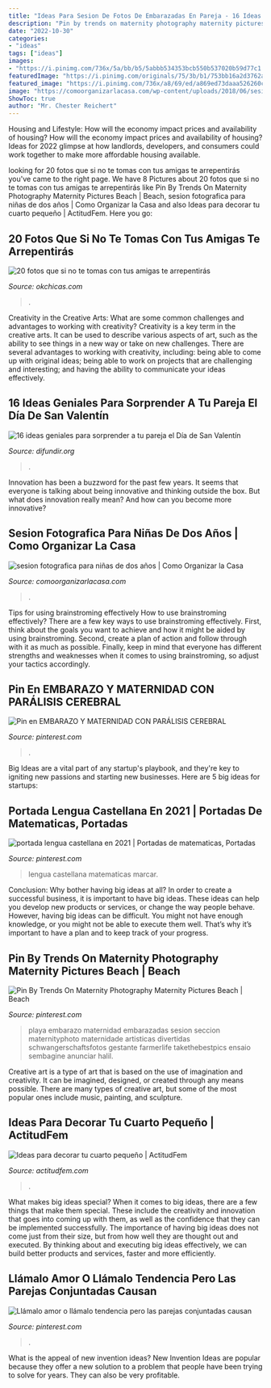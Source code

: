 ```yaml
---
title: "Ideas Para Sesion De Fotos De Embarazadas En Pareja - 16 Ideas Geniales Para Sorprender A Tu Pareja El Día De San Valentín"
description: "Pin by trends on maternity photography maternity pictures beach"
date: "2022-10-30"
categories:
- "ideas"
tags: ["ideas"]
images:
- "https://i.pinimg.com/736x/5a/bb/b5/5abbb534353bcb550b537020b59d77c1.jpg"
featuredImage: "https://i.pinimg.com/originals/75/3b/b1/753bb16a2d3762a3e019459998c0ceda.jpg"
featured_image: "https://i.pinimg.com/736x/a8/69/ed/a869ed73daaa526260c5d316b17c0269.jpg"
image: "https://comoorganizarlacasa.com/wp-content/uploads/2018/06/sesion-fotografica-para-ninas-de-dos-anos.jpg"
ShowToc: true
author: "Mr. Chester Reichert"
---
```



Housing and Lifestyle: How will the economy impact prices and availability of housing?
How will the economy impact prices and availability of housing? 
Ideas for 2022 glimpse at how landlords, developers, and consumers could work together to make more affordable housing available.

	

		
looking for 20 fotos que si no te tomas con tus amigas te arrepentirás you've came to the right page. We have 8 Pictures about 20 fotos que si no te tomas con tus amigas te arrepentirás like Pin By Trends On Maternity Photography Maternity Pictures Beach | Beach, sesion fotografica para niñas de dos años | Como Organizar la Casa and also Ideas para decorar tu cuarto pequeño | ActitudFem. Here you go:
		
    
## 20 Fotos Que Si No Te Tomas Con Tus Amigas Te Arrepentirás

<img loading=lazy src="http://www.okchicas.com/wp-content/uploads/2016/05/Ideas-de-fotos-para-mejores-amigas-21.jpg" onerror="this.onerror=null;this.src='https://tse1.mm.bing.net/th?id=OIP.RDePWXW4ixeuU8jHkJzhxAHaHa&amp;pid=15.1';" alt="20 fotos que si no te tomas con tus amigas te arrepentirás">

_Source: okchicas.com_

>. 

	

Creativity in the Creative Arts: What are some common challenges and advantages to working with creativity?
Creativity is a key term in the creative arts. It can be used to describe various aspects of art, such as the ability to see things in a new way or take on new challenges. There are several advantages to working with creativity, including: being able to come up with original ideas; being able to work on projects that are challenging and interesting; and having the ability to communicate your ideas effectively.

    
## 16 Ideas Geniales Para Sorprender A Tu Pareja El Día De San Valentín

<img loading=lazy src="https://difundir.org/wp-content/uploads/2015/01/sanvalentin12.jpg" onerror="this.onerror=null;this.src='https://tse1.mm.bing.net/th?id=OIP.Jd_Ap_2xwjdk72H3nZtJXwAAAA&amp;pid=15.1';" alt="16 ideas geniales para sorprender a tu pareja el Día de San Valentín">

_Source: difundir.org_

>. 

	

Innovation has been a buzzword for the past few years. It seems that everyone is talking about being innovative and thinking outside the box. But what does innovation really mean? And how can you become more innovative?

    
## Sesion Fotografica Para Niñas De Dos Años | Como Organizar La Casa

<img loading=lazy src="https://comoorganizarlacasa.com/wp-content/uploads/2018/06/sesion-fotografica-para-ninas-de-dos-anos.jpg" onerror="this.onerror=null;this.src='https://tse4.mm.bing.net/th?id=OIP.yrC2Yztav-icqaRhl6AeFgHaKf&amp;pid=15.1';" alt="sesion fotografica para niñas de dos años | Como Organizar la Casa">

_Source: comoorganizarlacasa.com_

>. 

	

Tips for using brainstroming effectively
How to use brainstroming effectively?
There are a few key ways to use brainstroming effectively. First, think about the goals you want to achieve and how it might be aided by using brainstroming. Second, create a plan of action and follow through with it as much as possible. Finally, keep in mind that everyone has different strengths and weaknesses when it comes to using brainstroming, so adjust your tactics accordingly.

    
## Pin En EMBARAZO Y MATERNIDAD CON PARÁLISIS CEREBRAL

<img loading=lazy src="https://i.pinimg.com/736x/3c/ab/60/3cab60ba489a67019ea89daca69ac42c.jpg" onerror="this.onerror=null;this.src='https://tse4.mm.bing.net/th?id=OIP.svCh6ZXrwSIAnR00Jj4W_AHaJ4&amp;pid=15.1';" alt="Pin en EMBARAZO Y MATERNIDAD CON PARÁLISIS CEREBRAL">

_Source: pinterest.com_

>. 

	

Big Ideas are a vital part of any startup's playbook, and they're key to igniting new passions and starting new businesses. Here are 5 big ideas for startups: 

    
## Portada Lengua Castellana En 2021 | Portadas De Matematicas, Portadas

<img loading=lazy src="https://i.pinimg.com/736x/a8/69/ed/a869ed73daaa526260c5d316b17c0269.jpg" onerror="this.onerror=null;this.src='https://tse2.mm.bing.net/th?id=OIP.OurcyEdJdp3vxIYKD1drnwHaJ5&amp;pid=15.1';" alt="portada lengua castellana en 2021 | Portadas de matematicas, Portadas">

_Source: pinterest.com_

>lengua castellana matematicas marcar. 

	

Conclusion: Why bother having big ideas at all?
In order to create a successful business, it is important to have big ideas. These ideas can help you develop new products or services, or change the way people behave. However, having big ideas can be difficult. You might not have enough knowledge, or you might not be able to execute them well. That’s why it’s important to have a plan and to keep track of your progress.

    
## Pin By Trends On Maternity Photography Maternity Pictures Beach | Beach

<img loading=lazy src="https://i.pinimg.com/originals/75/3b/b1/753bb16a2d3762a3e019459998c0ceda.jpg" onerror="this.onerror=null;this.src='https://tse3.mm.bing.net/th?id=OIP.fquniSlgk5F749fjzbyOUAHaLH&amp;pid=15.1';" alt="Pin By Trends On Maternity Photography Maternity Pictures Beach | Beach">

_Source: pinterest.com_

>playa embarazo maternidad embarazadas sesion seccion maternityphoto maternidade artisticas divertidas schwangerschaftsfotos gestante farmerlife takethebestpics ensaio sembagine anunciar halil. 

	

Creative art is a type of art that is based on the use of imagination and creativity. It can be imagined, designed, or created through any means possible. There are many types of creative art, but some of the most popular ones include music, painting, and sculpture.

    
## Ideas Para Decorar Tu Cuarto Pequeño | ActitudFem

<img loading=lazy src="https://cdn2.actitudfem.com/media/files/styles/large_auto/public/ideas-para-decorar-tu-cuarto-pequeno.jpg" onerror="this.onerror=null;this.src='https://tse2.mm.bing.net/th?id=OIP.HdSW-9Omxihj70jU_i147QHaFj&amp;pid=15.1';" alt="Ideas para decorar tu cuarto pequeño | ActitudFem">

_Source: actitudfem.com_

>. 

	

What makes big ideas special?
When it comes to big ideas, there are a few things that make them special. These include the creativity and innovation that goes into coming up with them, as well as the confidence that they can be implemented successfully. The importance of having big ideas does not come just from their size, but from how well they are thought out and executed. By thinking about and executing big ideas effectively, we can build better products and services, faster and more efficiently.

    
## Llámalo Amor O Llámalo Tendencia Pero Las Parejas Conjuntadas Causan

<img loading=lazy src="https://i.pinimg.com/736x/5a/bb/b5/5abbb534353bcb550b537020b59d77c1.jpg" onerror="this.onerror=null;this.src='https://tse2.mm.bing.net/th?id=OIP.3obYxvTeRE6Ur-vOwDRDcAHaJQ&amp;pid=15.1';" alt="Llámalo amor o llámalo tendencia pero las parejas conjuntadas causan">

_Source: pinterest.com_

>. 

	

What is the appeal of new invention ideas?
New Invention Ideas are popular because they offer a new solution to a problem that people have been trying to solve for years. They can also be very profitable.

